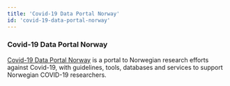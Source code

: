 ```yaml
---
title: 'Covid-19 Data Portal Norway'
id: 'covid-19-data-portal-norway'
---
```

### Covid-19 Data Portal Norway
[Covid-19 Data Portal Norway](https://covid19dataportal.no) is a portal to Norwegian research efforts against Covid-19, with guidelines, tools, databases and services to support Norwegian COVID-19 researchers.
